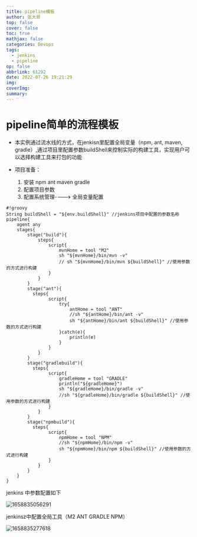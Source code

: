 ```yaml
---
title: pipeline模板
author: 张大哥
top: false
cover: false
toc: true
mathjax: false
categories: Devops
tags:
  - jenkins
  - pipeline
op: false
abbrlink: 61292
date: 2022-07-26 19:21:29
img:
coverImg:
summary:
---
```




# pipeline简单的流程模板



- 本实例通过流水线的方式，在jenkisn里配置全局变量（npm, ant, maven, gradle）,通过项目里配置参数buildShell来控制实际的构建工具，实现用户可以选择构建工具来打包的功能

- 项目准备：

  1. 安装 npm ant maven gradle
  1. 配置项目参数
  1. 配置系统管理----> 全局变量配置

  

```
#!groovy
String buildShell = "${env.buildShell}" //jenkins项目中配置的参数名称
pipeline{
    agent any
    stages{
        stage("build"){
            steps{
                script{
                    mvnHome = tool "M2"
                    sh "${mvnHome}/bin/mvn -v"
                    // sh "${mvnHome}/bin/mvn ${buildShell}" //使用参数的方式进行构建
                }
            }
        }
        stage("ant"){
          steps{
                script{
                    try{
                        antHome = tool "ANT"
                        //sh "${antHome}/bin/ant -v"
                        sh "${antHome}/bin/ant ${buildShell}" //使用参数的方式进行构建
                    }catch(e){
                        println(e)
                    }
                }
            }
        }
        stage("gradlebuild"){
          steps{
                script{
                    gradleHome = tool "GRADLE"
                    println("${gradleHome}")
                    sh "${gradleHome}/bin/gradle -v"
                    //sh "${gradleHome}/bin/gradle ${buildShell}" //使用参数的方式进行构建
                }
            }
        } 
        stage("npmbuild"){
          steps{
                script{
                    npmHome = tool "NPM"
                    //sh "${npmHome}/bin/npm -v"
                    sh "${npmHome}/bin/npm ${buildShell}" //使用参数的方式进行构建
                }
            }
        }
    }
}

```

jenkins 中参数配置如下

![1658835056291](https://zhangtq-blog.oss-cn-hangzhou.aliyuncs.com/content_picture/1658835056291.png)

jenkinsz中配置全局工具（M2 ANT GRADLE NPM）

![1658835277618](https://zhangtq-blog.oss-cn-hangzhou.aliyuncs.com/content_picture/1658835277618.png)

